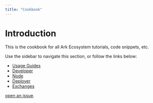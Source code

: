 ```yaml
---
title: "Cookbook"
---
```


# Introduction

This is the cookbook for all Ark Ecosystem tutorials, code snippets, etc. 


Use the sidebar to navigate this section, or follow the links below:

* [Usage Guides](/cookbook/usage-guides/)
* [Developer](/cookbook/developer/)
* [Node](/cookbook/node/)
* [Deployer](/cookbook/deployer/)
* [Exchanges](/cookbook/exchanges/)

[open an issue](https://github.com/ArkEcosystem/docs).
